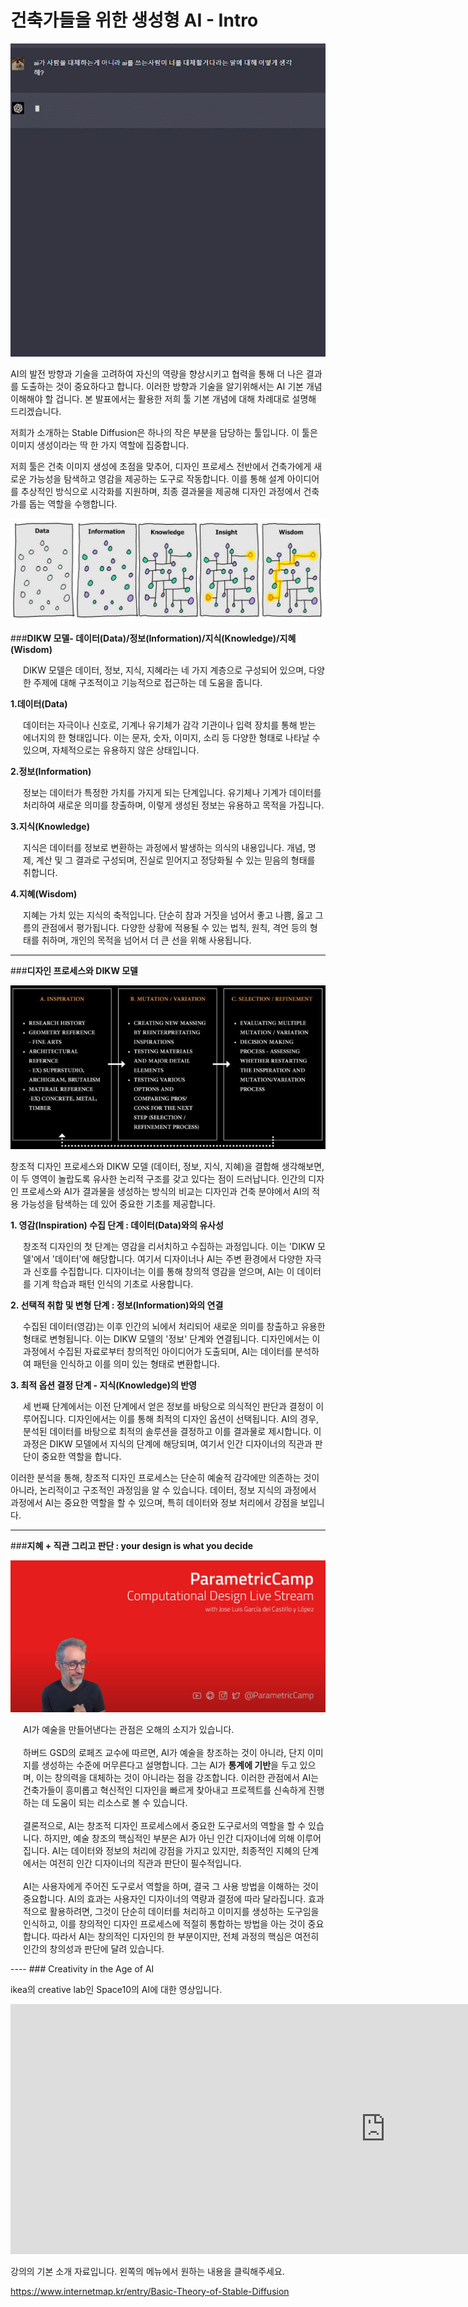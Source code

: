 # **건축가들을 위한 생성형 AI - Intro**

<p align="center">
  <img src="img/image_gpt.gif" alt="Generative AI in Architecture" width="800px">
</p>
 AI의 발전 방향과 기술을 고려하여 자신의 역량을 향상시키고 협력을 통해 더 나은 결과를 도출하는 것이 중요하다고 합니다. 
이러한 방향과 기술을 알기위해서는 AI 기본 개념 이해해야 할 겁니다. 본 발표에서는 활용한 저희 툴 기본 개념에 대해 차례대로 설명해 드리겠습니다.

저희가 소개하는 Stable Diffusion은 하나의 작은 부분을 담당하는 툴입니다. 이 툴은 이미지 생성이라는 딱 한 가지 역할에 집중합니다.

저희 툴은 건축 이미지 생성에 초점을 맞추어, 디자인 프로세스 전반에서 건축가에게 새로운 가능성을 탐색하고 영감을 제공하는 도구로 작동합니다. 이를 통해 설계 아이디어를 추상적인 방식으로 시각화를 지원하며, 최종 결과물을 제공해 디자인 과정에서 건축가를 돕는 역할을 수행합니다.


<p align="center">
  <img src="img/image_know.jpg" alt="Generative AI in Architecture">
</p>

###**DIKW 모델- 데이터(Data)/정보(Information)/지식(Knowledge)/지혜 (Wisdom)**
  <p style="margin-left: 20px;">
  DIKW 모델은 데이터, 정보, 지식, 지혜라는 네 가지 계층으로 구성되어 있으며, 다양한 주제에 대해 구조적이고 기능적으로 접근하는 데 도움을 줍니다.</p>

**1.데이터(Data)**
 <p style="margin-left: 20px;">
 데이터는 자극이나 신호로, 기계나 유기체가 감각 기관이나 입력 장치를 통해 받는 에너지의 한 형태입니다. 이는 문자, 숫자, 이미지, 소리 등 다양한 형태로 나타날 수 있으며, 자체적으로는 유용하지 않은 상태입니다. </p>

**2.정보(Information)**
 <p style="margin-left: 20px;">
 정보는 데이터가 특정한 가치를 가지게 되는 단계입니다. 유기체나 기계가 데이터를 처리하여 새로운 의미를 창출하며, 이렇게 생성된 정보는 유용하고 목적을 가집니다.
 </p>

**3.지식(Knowledge)**
 <p style="margin-left: 20px;">
 지식은 데이터를 정보로 변환하는 과정에서 발생하는 의식의 내용입니다. 개념, 명제, 계산 및 그 결과로 구성되며, 진실로 믿어지고 정당화될 수 있는 믿음의 형태를 취합니다.
  </p>

**4.지혜(Wisdom)**
 <p style="margin-left: 20px;">
지혜는 가치 있는 지식의 축적입니다. 단순히 참과 거짓을 넘어서 좋고 나쁨, 옳고 그름의 관점에서 평가됩니다. 다양한 상황에 적용될 수 있는 법칙, 원칙, 격언 등의 형태를 취하며, 개인의 목적을 넘어서 더 큰 선을 위해 사용됩니다. 
</p>

----
###**디자인 프로세스와 DIKW 모델**

<p align="center">
  <img src="img/image_series.png" alt="Generative AI in Architecture">
</p>
  창조적 디자인 프로세스와 DIKW 모델 (데이터, 정보, 지식, 지혜)을 결합해 생각해보면, 이 두 영역이 놀랍도록 유사한 논리적 구조를 갖고 있다는 점이 드러납니다. 인간의 디자인 프로세스와 AI가 결과물을 생성하는 방식의 비교는 디자인과 건축 분야에서 AI의 적용 가능성을 탐색하는 데 있어 중요한 기초를 제공합니다.</p>

**1. 영감(Inspiration) 수집 단계 : 데이터(Data)와의 유사성**
  <p style="margin-left: 20px;">
  창조적 디자인의 첫 단계는 영감을 리서치하고 수집하는 과정입니다. 이는 'DIKW 모델'에서 '데이터'에 해당합니다. 여기서 디자이너나 AI는 주변 환경에서 다양한 자극과 신호를 수집합니다. 디자이너는 이를 통해 창의적 영감을 얻으며, AI는 이 데이터를 기계 학습과 패턴 인식의 기초로 사용합니다.
  </p>

**2. 선택적 취합 및 변형 단계 : 정보(Information)와의 연결** 
<p style="margin-left: 20px;"> 
 수집된 데이터(영감)는 이후 인간의 뇌에서 처리되어 새로운 의미를 창출하고 유용한 형태로 변형됩니다. 이는 DIKW 모델의 '정보' 단계와 연결됩니다. 디자인에서는 이 과정에서 수집된 자료로부터 창의적인 아이디어가 도출되며, AI는 데이터를 분석하여 패턴을 인식하고 이를 의미 있는 형태로 변환합니다.</p>

**3. 최적 옵션 결정 단계 - 지식(Knowledge)의 반영**
<p style="margin-left: 20px;"> 
 세 번째 단계에서는 이전 단계에서 얻은 정보를 바탕으로 의식적인 판단과 결정이 이루어집니다. 디자인에서는 이를 통해 최적의 디자인 옵션이 선택됩니다. AI의 경우, 분석된 데이터를 바탕으로 최적의 솔루션을 결정하고 이를 결과물로 제시합니다. 이 과정은 DIKW 모델에서 지식의 단계에 해당되며, 여기서 인간 디자이너의 직관과 판단이 중요한 역할을 합니다.

  이러한 분석을 통해, 창조적 디자인 프로세스는 단순히 예술적 감각에만 의존하는 것이 아니라, 논리적이고 구조적인 과정임을 알 수 있습니다. 데이터, 정보 지식의 과정에서 과정에서 AI는 중요한 역할을 할 수 있으며, 특히 데이터와 정보 처리에서 강점을 보입니다.</p>

----
###**지혜 + 직관 그리고 판단 : your design is what you decide**
<p align="center">
  <img src="img/image_lopez.png" alt="Generative AI in Architecture">
</p>
<p style="margin-left: 20px;"> AI가 예술을 만들어낸다는 관점은 오해의 소지가 있습니다.<br><br> 하버드 GSD의 로페즈 교수에 따르면, AI가 예술을 창조하는 것이 아니라, 단지 이미지를 생성하는 수준에 머무른다고 설명합니다. 그는 AI가 <b>통계에 기반</b>을 두고 있으며, 이는 창의력을 대체하는 것이 아니라는 점을 강조합니다. 이러한 관점에서 AI는 건축가들이 흥미롭고 혁신적인 디자인을 빠르게 찾아내고 프로젝트를 신속하게 진행하는 데 도움이 되는 리소스로 볼 수 있습니다.
<br><br>
결론적으로, AI는 창조적 디자인 프로세스에서 중요한 도구로서의 역할을 할 수 있습니다. 하지만, 예술 창조의 핵심적인 부분은 AI가 아닌 인간 디자이너에 의해 이루어집니다. AI는 데이터와 정보의 처리에 강점을 가지고 있지만, 최종적인 지혜의 단계에서는 여전히 인간 디자이너의 직관과 판단이 필수적입니다.
<br><br>
AI는 사용자에게 주어진 도구로서 역할을 하며, 결국 그 사용 방법을 이해하는 것이 중요합니다. AI의 효과는 사용자인 디자이너의 역량과 결정에 따라 달라집니다. 효과적으로 활용하려면, 그것이 단순히 데이터를 처리하고 이미지를 생성하는 도구임을 인식하고, 이를 창의적인 디자인 프로세스에 적절히 통합하는 방법을 아는 것이 중요합니다. 따라서 AI는 창의적인 디자인의 한 부분이지만, 전체 과정의 핵심은 여전히 인간의 창의성과 판단에 달려 있습니다.</p>
----
### Creativity in the Age of AI

ikea의 creative lab인 Space10의 AI에 대한 영상입니다. 

<div style="text-align: center;">
    <iframe width="1200" height="400" src="https://www.youtube.com/embed/y7g-nRooZr8?si=yEgNCnAv8hDv1WNb"  frameborder="0" allow="accelerometer; autoplay; clipboard-write; encrypted-media; gyroscope; picture-in-picture" allowfullscreen></iframe>
</div>

강의의 기본 소개 자료입니다. 왼쪽의 메뉴에서 원하는 내용을 클릭해주세요.

https://www.internetmap.kr/entry/Basic-Theory-of-Stable-Diffusion